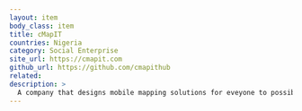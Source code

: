 ```yaml
---
layout: item
body_class: item
title: cMapIT
countries: Nigeria
category: Social Enterprise
site_url: https://cmapit.com
github_url: https://github.com/cmapithub
related: 
description: >
  A company that designs mobile mapping solutions for eveyone to possibly localise and privatise their geospatial data management system
---
```

